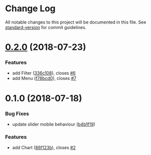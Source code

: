 # Change Log

All notable changes to this project will be documented in this file. See [standard-version](https://github.com/conventional-changelog/standard-version) for commit guidelines.

<a name="0.2.0"></a>
# [0.2.0](http://gitlab.urbica.co:2222/gulag/ui-kit/compare/v0.1.0...v0.2.0) (2018-07-23)


### Features

* add Filter ([336c108](http://gitlab.urbica.co:2222/gulag/ui-kit/commit/336c108)), closes [#6](http://gitlab.urbica.co:2222/gulag/ui-kit/issues/6)
* add Menu ([f78bcd0](http://gitlab.urbica.co:2222/gulag/ui-kit/commit/f78bcd0)), closes [#7](http://gitlab.urbica.co:2222/gulag/ui-kit/issues/7)



<a name="0.1.0"></a>
# 0.1.0 (2018-07-18)


### Bug Fixes

* update slider mobile behaviour ([b4b1f19](http://gitlab.urbica.co:2222/gulag/ui-kit/commit/b4b1f19))


### Features

* add Chart ([86f123b](http://gitlab.urbica.co:2222/gulag/ui-kit/commit/86f123b)), closes [#2](http://gitlab.urbica.co:2222/gulag/ui-kit/issues/2)
